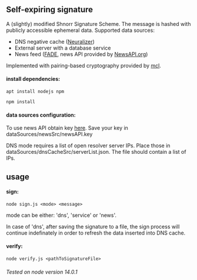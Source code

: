 ## Self-expiring signature

A (slightly) modified Shnorr Signature Scheme. The message is hashed with publicly accessible ephemeral data.
Supported data sources:

* DNS negative cache ([Neuralizer](https://www.sec.in.tum.de/i20/publications/neuralyzer-flexible-expiration-times-for-the-revocation-of-online-data/@@download/file/neuralyzer.pdf))
* External server with a database service
* News feed ([FADE](http://www.imperial.ac.uk/media/imperial-college/faculty-of-engineering/computing/public/1718-ug-projects/Sam-Wood-Self-Destructing-Data.pdf), news API provided by [NewsAPI.org](newsapi.org))


Implemented with pairing-based cryptography provided by [mcl](https://github.com/herumi/mcl-wasm).

#### install dependencies:
`apt install nodejs npm`

`npm install`

#### data sources configuration:
To use news API obtain key [here](https://newsapi.org/pricing). Save your key in dataSources/newsSrc/newsAPI.key

DNS mode requires a list of open resolver server IPs. Place those in dataSources/dnsCacheSrc/serverList.json.
The file should contain a list of IPs.

## usage
#### sign:
`node sign.js <mode> <message>`

mode can be either: 'dns', 'service' or 'news'.


In case of 'dns', after saving the signature to a file, the sign process will continue indefinately in order to refresh the data inserted into DNS cache.

#### verify:
`node verify.js <pathToSignatureFile>`

###### Tested on node version 14.0.1

